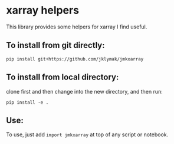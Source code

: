 # xarray helpers

This library provides some helpers for xarray I find useful.


## To install from git directly:

`pip install git+https://github.com/jklymak/jmkxarray`

## To install from local directory:

clone first and then change into the new directory, and then run:

`pip install -e .`

## Use:

To use, just add `import jmkxarray` at top of any script or notebook.


